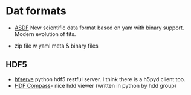 # Dat formats
- [ASDF](http://asdf-standard.readthedocs.org) New scientific data format based on yam with binary support. Modern evolution of fits.

- zip file w yaml meta & binary files

## HDF5
- [hfserve](h5serv) python hdf5 restful server. I think there is a h5pyd client too.
- [HDF Compass](https://www.hdfgroup.org/projects/compass/)- nice hdd viewer (written in python by hdd group)
